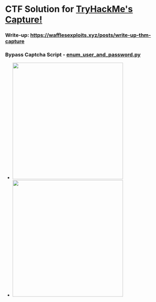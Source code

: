 # CTF Solution for [TryHackMe's Capture!](https://tryhackme.com/r/room/capture)
### Write-up: https://wafflesexploits.xyz/posts/write-up-thm-capture
### Bypass Captcha Script - [enum_user_and_password.py](https://github.com/WafflesExploits/Rep/blob/main/CTF_Solutions/capture/enum_user_and_password.py)


- <img src="https://github.com/WafflesExploits/Rep/assets/15943431/72569d8d-545d-49a8-b4a2-84a836cf16e8" width="355" height="376">
- <img src="https://github.com/WafflesExploits/Rep/assets/15943431/a2b4b868-0df2-43aa-aea1-31673ff3382c" width="355" height="376">


